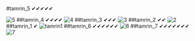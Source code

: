 
#tamrin_5 ✔✔✔✔✔

![5](https://user-images.githubusercontent.com/88095232/139538733-2914173e-8265-4ade-bfd6-3ddad5244426.PNG)
##tamrin_4 ✔✔✔✔
![4](https://user-images.githubusercontent.com/88095232/139539170-e63c6c8d-7073-426d-9b0d-bd054dd812c5.PNG)
##tamrin_3 ✔✔✔
![3](https://user-images.githubusercontent.com/88095232/139539467-43b41c26-5908-47cd-861c-eaadcdef2512.PNG)
##tamrin_2 ✔✔
 ![2](https://user-images.githubusercontent.com/88095232/140063934-506a1f29-9b37-4278-921d-b024b4ec296a.PNG)
##tamrin_1 ✔
![tamrin1](https://user-images.githubusercontent.com/88095232/140067292-8e819357-512a-40e4-9d82-a2da80074604.PNG)
##tamrin_6 ✔✔✔✔✔✔
![6](https://user-images.githubusercontent.com/88095232/140080080-a7dede76-37b3-421c-b90c-0fd57833aea5.PNG)
##tamrin_7 ✔✔✔✔✔✔✔
![7](https://user-images.githubusercontent.com/88095232/140084020-839db829-88b2-4f3b-b658-8bac0a645a38.PNG)
